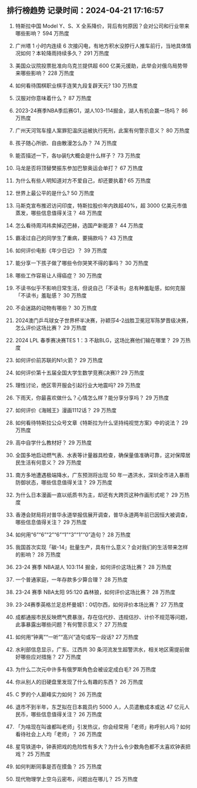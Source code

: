 
## 排行榜趋势 记录时间：2024-04-21 17:16:57
  
  1. 特斯拉中国 Model Y、S、X 全系降价，背后有何原因？会对公司和行业带来哪些影响？ 594 万热度
    
  2. 广州塔 1 小时内连续 6 次接闪电，有地方积水没脖行人推车前行，当地具体情况如何？本轮降雨持续多久？ 291 万热度
    
  3. 美国众议院投票批准向乌克兰提供超 600 亿美元援助，此举会对俄乌局势带来哪些影响？ 228 万热度
    
  4. 如何看待围棋职业棋手连笑九段复辟天元? 130 万热度
    
  5. 汉服对你意味着什么？ 87 万热度
    
  6. 2023-24赛季NBA季后赛G1，湖人103-114掘金，湖人有机会赢一场吗？ 86 万热度
    
  7. 广州天河驾车撞人案罪犯温庆运被执行死刑，此案有何警示意义？ 80 万热度
    
  8. 孩子随心所欲、自由散漫怎么办？ 74 万热度
    
  9. 能否描述一下，各tp装fj大概会是什么样子？ 73 万热度
    
  10. 马龙是否将顶替樊振东参加巴黎奥运会单打？ 67 万热度
    
  11. 为什么有些人明知道对方不爱自己，却还要执着? 65 万热度
    
  12. 世界上最公平的是什么? 50 万热度
    
  13. 马斯克宣布推迟访问印度，特斯拉股价年内跌超40%，超 3000 亿美元市值蒸发，哪些信息值得关注？ 48 万热度
    
  14. 怎么看待周鸿祎卖掉迈巴赫，选国产新能源？ 44 万热度
    
  15. 霸凌过自己的同学生了重病，要捐款吗？ 43 万热度
    
  16. 如何评价电影《年少日记》？ 39 万热度
    
  17. 能分享一下孩子做了哪些令你哭笑不得的事吗？ 30 万热度
    
  18. 哪些工作容易让人得癌症？ 30 万热度
    
  19. 不读书似乎不影响日常生活，但说自己「不读书」总有种羞耻感，如何克服「不读书」羞耻感？ 30 万热度
    
  20. 不会迷路的动物有哪些？ 30 万热度
    
  21. 2024澳门乒乓球女子世界杯半决赛，孙颖莎4-2战胜卫冕冠军陈梦晋级决赛，怎么评价这场比赛？ 29 万热度
    
  22. 2024 LPL 春季赛决赛TES 1：3 不敌BLG，这场比赛他们输在哪里？ 29 万热度
    
  23. 如何评价前苏联的N1火箭？ 29 万热度
    
  24. 如何评价第十五届全国大学生数学竞赛(决赛)? 29 万热度
    
  25. 理性讨论，绝区零开服会引起行业大地震吗? 29 万热度
    
  26. 下雨天，你最喜欢做什么？心情怎么样？能分享分享吗？ 29 万热度
    
  27. 如何评价《海贼王》漫画1112话？ 29 万热度
    
  28. 如何看待特斯拉公众号文章《特斯拉为什么坚持纯视觉方案》中的说法？ 29 万热度
    
  29. 高中自学什么教材好？ 29 万热度
    
  30. 全国多地启动燃气表、水表等计量器具检查，确保量值准确可靠，这对保障居民生活有何意义？ 29 万热度
    
  31. 南方多地遭遇极端降水，广东预测将出现 50 年一遇洪水，深圳全市进入暴雨防御状态，哪些信息值得关注？ 29 万热度
    
  32. 为什么日本漫画一直以纸质书为主，却还有大跨页这种作画形式呢？ 29 万热度
    
  33. 香港会财局将对普华永道举报信展开调查，普华永道两年前已因恒大被调查，哪些信息值得关注？ 29 万热度
    
  34. 如何用“6”“6”“2”“6”“1”“3”“1”“0”造句？ 28 万热度
    
  35. 我国首次实现「碳-14」批量生产，具有什么意义？会对我们的生活带来怎样的影响？ 28 万热度
    
  36. 23-24 赛季 NBA湖人 103:114 掘金，如何评价这场比赛？ 28 万热度
    
  37. 一个普通家庭，一年存款多少算合理？ 28 万热度
    
  38. 23-24 赛季 NBA太阳 95:120 森林狼，如何评价这场比赛？ 28 万热度
    
  39. 23-24赛季英格兰足总杯曼城1：0切尔西，如何评价本场比赛？ 27 万热度
    
  40. 成都通报市民反映燃气费暴涨，存在估代抄、违规估抄、计价不规范等问题，此事暴露出哪些问题？有何警示意义？ 27 万热度
    
  41. 如何用“钟离”“一听”“高兴”造句或写一段话? 27 万热度
    
  42. 水利部信息显示，广东、江西共 30 条河流发生超警洪水，相关地区需提前做好哪些应对措施？ 27 万热度
    
  43. 为什么二次元中许多有俄罗斯角色会被设定成白毛? 26 万热度
    
  44. 你从别人的旧硬盘里发现了什么有趣的东西？ 26 万热度
    
  45. C 罗的个人巅峰实力如何？ 26 万热度
    
  46. 退市不到半年，东芝拟在日本裁员约 5000 人，人员遣散成本或达 47 亿元人民币，哪些信息值得关注？ 26 万热度
    
  47. 「为啥现在叫谁都叫老师」引发热议，你会经常用「老师」称呼别人吗？如何看待社会上人均「老师」？ 26 万热度
    
  48. 星穹铁道中，钟表把戏的危险性有多大？为什么令少数角色都不太喜欢钟表把戏？ 25 万热度
    
  49. 如何判断同事是否在摸鱼？ 25 万热度
    
  50. 现代物理学上空乌云密布，问题出在哪儿？ 25 万热度
    